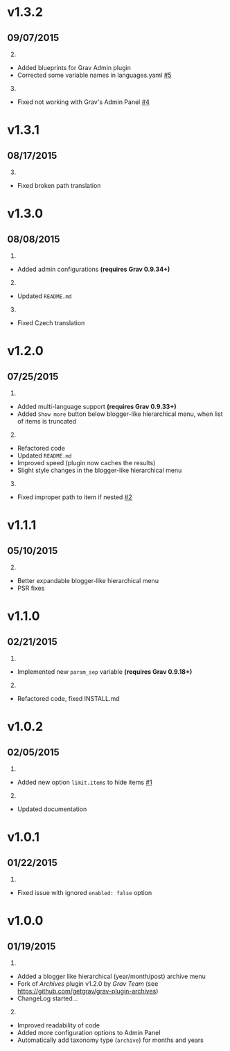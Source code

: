 # v1.3.2
## 09/07/2015

2. [](#improved)
  * Added blueprints for Grav Admin plugin
  * Corrected some variable names in languages.yaml [#5](https://github.com/Sommerregen/grav-plugin-archive-plus/pull/5)
3. [](#bugfix)
  * Fixed not working with Grav's Admin Panel [#4](https://github.com/Sommerregen/grav-plugin-archive-plus/issues/4)

# v1.3.1
## 08/17/2015

3. [](#bugfix)
  * Fixed broken path translation

# v1.3.0
## 08/08/2015

1. [](#new)
  * Added admin configurations **(requires Grav 0.9.34+)**
2. [](#improved)
  * Updated `README.md`
3. [](#bugfix)
  * Fixed Czech translation

# v1.2.0
## 07/25/2015

1. [](#new)
  * Added multi-language support **(requires Grav 0.9.33+)**
  * Added `Show more` button below blogger-like hierarchical menu, when list of items is truncated
2. [](#improved)
  * Refactored code
  * Updated `README.md`
  * Improved speed (plugin now caches the results)
  * Slight style changes in the blogger-like hierarchical menu
3. [](#bugfix)
  * Fixed improper path to item if nested [#2](https://github.com/Sommerregen/grav-plugin-archive-plus/issues/2)

# v1.1.1
## 05/10/2015

2. [](#improved)
  * Better expandable blogger-like hierarchical menu
  * PSR fixes

# v1.1.0
## 02/21/2015

1. [](#new)
  * Implemented new `param_sep` variable **(requires Grav 0.9.18+)**
2. [](#improved)
  * Refactored code, fixed INSTALL.md

# v1.0.2
## 02/05/2015

1. [](#new)
  * Added new option `limit.items` to hide items [#1](https://github.com/Sommerregen/grav-plugin-archive-plus/pull/1)
2. [](#improved)
  * Updated documentation

# v1.0.1
## 01/22/2015

1. [](#bugfix)
  * Fixed issue with ignored `enabled: false` option

# v1.0.0
## 01/19/2015

1. [](#new)
  * Added a blogger like hierarchical (year/month/post) archive menu
  * Fork of *Archives* plugin v1.2.0 by _Grav Team_ (see https://github.com/getgrav/grav-plugin-archives)
  * ChangeLog started...
2. [](#improved)
  * Improved readability of code
  * Added more configuration options to Admin Panel
  * Automatically add taxonomy type (`archive`) for months and years
